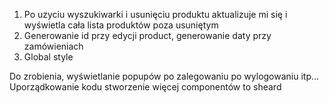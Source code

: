 
1. Po uzyciu wyszukiwarki i usunięciu produktu aktualizuje mi się i wyświetla cała lista produktów poza usuniętym
2. Generowanie id przy edycji product, generowanie daty przy zamówieniach
3. Global style


Do zrobienia, wyświetlanie popupów po zalegowaniu po wylogowaniu itp...
Uporządkowanie kodu stworzenie więcej componentów to sheard
